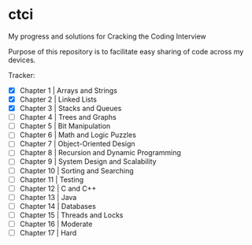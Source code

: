 # ctci
My progress and solutions for Cracking the Coding Interview

Purpose of this repository is to facilitate easy sharing of code across my devices.

Tracker:

- [x]  Chapter 1  | Arrays and Strings
- [x]  Chapter 2  | Linked Lists
- [x]  Chapter 3  | Stacks and Queues
- [ ]  Chapter 4  | Trees and Graphs
- [ ]  Chapter 5  | Bit Manipulation
- [ ]  Chapter 6  | Math and Logic Puzzles
- [ ]  Chapter 7  | Object-Oriented Design
- [ ]  Chapter 8  | Recursion and Dynamic Programming
- [ ]  Chapter 9  | System Design and Scalability
- [ ]  Chapter 10 | Sorting and Searching
- [ ]  Chapter 11 | Testing
- [ ]  Chapter 12 | C and C++
- [ ]  Chapter 13 | Java
- [ ]  Chapter 14 | Databases
- [ ]  Chapter 15 | Threads and Locks
- [ ]  Chapter 16 | Moderate
- [ ]  Chapter 17 | Hard
